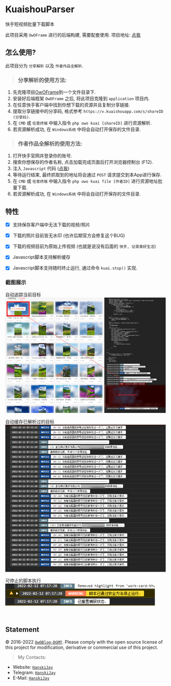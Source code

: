 # KuaishouParser
快手短视频批量下载脚本

此项目采用 `OwOFrame` 进行的后端构建, 需要配套使用. 项目地址: [点我](https://github.com/Tommy131/OwOFrame)

## 怎么使用?
此项目分为 `分享解析` 以及 `作者作品全解析`.

> ### 分享解析的使用方法:
1. 先克隆项目[OwOFrame](https://github.com/Tommy131/OwOFrame)到一个文件目录下.
2. 安装好后端框架 `OwOFrame` 之后, 将此项目克隆到 `application` 项目内.
3. 在任意快手客户端中找到你想下载的资源并且复制分享链接.
4. 提取分享链接中的分享码, 格式参考 `https://v.kuaishouapp.com/s/shareID (分享码)`.
5. 在 `CMD` 或 `任意终端` 中输入指令 `php owo kuai [shareID]` 进行资源解析.
6. 若资源解析成功, 在 `Windows系统` 中将会自动打开保存的文件目录.

> ### 作者作品全解析的使用方法:
1. 打开快手官网并登录你的账号.
2. 搜索你想保存的作者名称, 点击加载完成页面后打开浏览器控制台 (F12).
3. 注入 `Javascript` 代码 ([点我](/static/js/KuaishouParser.js))
4. 等待运行结束, 最终抓取到的地址将会通过 `POST` 请求提交到本App进行保存.
5. 在 `CMD` 或 `任意终端` 中输入指令 `php owo kuai file [作者ID]` 进行资源地址批量下载.
6. 若资源解析成功, 在 `Windows系统` 中将会自动打开保存的文件目录.

## 特性
- [x] 支持保存客户端中无法下载的视频/照片
- [x] 下载的照片目前皆无水印 (也许后期官方会修复这个BUG)
- [x] 下载的视频目前为原始上传视频 (也就是说没有后面的 `快手, 记录美好生活`)
- [x] Javascript脚本支持解析缓存
- [x] Javascript脚本支持随时终止运行, 通过命令 `kuai.stop()` 实现.


### 截图展示

自动追踪当前目标<br/>
![自动追踪当前目标](static/img/autotrack.png)

自动缓存已解析过的目标<br/>
![自动缓存已解析过的目标](static/img/cached.png)

可停止的脚本执行<br/>
![可停止的脚本执行](static/img/stoppable.png)

<br/>


## Statement
&copy; 2016-2022 [`OwOBlog-DGMT`](https://www.owoblog.com). Please comply with the open source license of this project for modification, derivative or commercial use of this project.

> My Contacts:
- Website: [`HanskiJay`](https://www.owoblog.com)
- Telegram: [`HanskiJay`](https://t.me/HanskiJay)
- E-Mail: [`HanskiJay`](mailto:support@owoblog.com)
